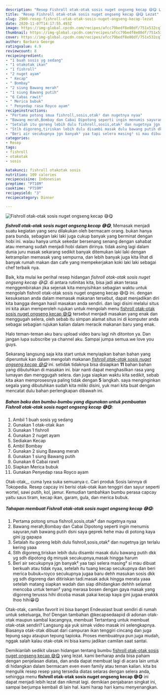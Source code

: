 ```yaml
---
description: "Resep Fishroll otak-otak sosis nuget ongseng kecap 😅😋 Lezat"
title: "Resep Fishroll otak-otak sosis nuget ongseng kecap 😅😋 Lezat"
slug: 2900-resep-fishroll-otak-otak-sosis-nuget-ongseng-kecap-lezat
date: 2020-11-07T14:17:55.493Z
image: https://img-global.cpcdn.com/recipes/afcc79bedf8e80df/751x532cq70/fishroll-otak-otak-sosis-nuget-ongseng-kecap-😅😋-foto-resep-utama.jpg
thumbnail: https://img-global.cpcdn.com/recipes/afcc79bedf8e80df/751x532cq70/fishroll-otak-otak-sosis-nuget-ongseng-kecap-😅😋-foto-resep-utama.jpg
cover: https://img-global.cpcdn.com/recipes/afcc79bedf8e80df/751x532cq70/fishroll-otak-otak-sosis-nuget-ongseng-kecap-😅😋-foto-resep-utama.jpg
author: Barbara George
ratingvalue: 4.9
reviewcount: 8
recipeingredient:
- "1 buah sosis yg sedang"
- "1 otakotak ikan"
- "1 fishroll"
- "2 nuget ayam"
- " Kecap"
- " Bombay"
- "2 siung Bawang merah"
- "1 siung Bawang putih"
- "6 Cabai rawit"
- " Merica bubuk"
- " Penyedap rasa Royco ayam"
recipeinstructions:
- "Pertama potong smua fishroll,sosis,otak² dan nugetnya nyaa"
- "Bawang merah,Bombay dan Cabai Dipotong seperti ingin menumis sayuran,nah bawang putih dsni saya geprek hehe mau di potong kaya gini jg gapapa"
- "Setalah itu goreng lebih dulu fishroll,sosis,otak² dan nugetnya jgn terlalu kering yaaa"
- "Stlh digoreng,tiriskan lebih dulu disambi masak dulu bawang putih dkk yg sdh dipotong dg minyak secukupnya,masak hingga harum"
- "Beri air secukupnya jgn banyak² yaa tapi selera masing² si mau dibuat berkuah atau tidak nyaa, setelah itu tuang kecap secukupnya dan beri merica bubuk+royco secukupnya jugaa baru dehh masukan sosis dkk yg sdh digoreng dan ditiriskan tadi.masak aduk hingga merata yaaa setelah matang siapkan wadah dan siap dihidangkan dehhh selamat mencoba untuk teman² yang merasa bosen dengan gaya masak yang digoreng terusss hihi dicoba masak pakai kecap kaya gini jugaa enakkk lhoo hihi😁😋"
categories:
- Resep
tags:
- fishroll
- otakotak
- sosis

katakunci: fishroll otakotak sosis 
nutrition: 109 calories
recipecuisine: Indonesian
preptime: "PT18M"
cooktime: "PT59M"
recipeyield: "3"
recipecategory: Dinner

---
```



![Fishroll otak-otak sosis nuget ongseng kecap 😅😋](https://img-global.cpcdn.com/recipes/afcc79bedf8e80df/751x532cq70/fishroll-otak-otak-sosis-nuget-ongseng-kecap-😅😋-foto-resep-utama.jpg)

<b><i>fishroll otak-otak sosis nuget ongseng kecap 😅😋</i></b>, Memasak menjadi suatu kegiatan yang seru dilakukan oleh bermacam orang. bukan hanya para bunda, sebagian laki laki juga cukup banyak yang berminat dengan hobi ini. walau hanya untuk sekedar bersenang senang dengan sahabat atau memang sudah menjadi hobi dalam dirinya. tidak asing lagi dalam dunia juru masak sekarang sedikit banyak ditemukan laki laki dengan ketrampilan memasak yang sempurna, dan lebih banyak juga kita lihat di banyak rumah makan dan cafe yang mempekerjakan koki laki laki sebagai chef terbaik nya.

Baik, kita mulai ke perihal resep hidangan <i>fishroll otak-otak sosis nuget ongseng kecap 😅😋</i>. di antara rutinitas kita, bisa jadi akan terasa menggembirakan jika sejenak kita menyisihkan sebagian waktu untuk mengolah fishroll otak-otak sosis nuget ongseng kecap 😅😋 ini. dengan kesuksesan anda dalam memasak makanan tersebut, dapat menjadikan diri kita bangga dengan hasil masakan anda sendiri. dan lagi disini melalui situs ini kita akan memperoleh rujukan untuk mengolah menu <u>fishroll otak-otak sosis nuget ongseng kecap 😅😋</u> tersebut menjadi masakan yang enak dan menggugah selera, oleh sebab itu simpan alamat situs ini di komputer anda sebagai sebagian rujukan kalian dalam meracik makanan baru yang enak.

Halo teman-teman aku baru upload video baru lagi nih ditonton ya. Dan jangan lupa subscribe ya channel aku. Sampai jumpa semua.we love you guys.


Sekarang langsung saja kita start untuk menyiapkan bahan bahan yang diperuntuk kan dalam mengolah makanan <u><i>fishroll otak-otak sosis nuget ongseng kecap 😅😋</i></u> ini. setidak tidaknya bisa disiapkan <b>11</b> bahan bahan yang dibutuhkan di masakan ini. biar nanti dapat menghasilkan rasa yang lumayan dan menggugah selera. dan juga siapkan waktu kita sedikit, sebab kita akan memprosesnya paling tidak dengan <b>5</b> langkah. saya menginginkan segala yang dibutuhkan sudah kita miliki disini, yuk mari kita buat dengan mencatat dulu bahan perlengkapan dibawah ini.

<!--inarticleads1-->

##### Bahan baku dan bumbu-bumbu yang digunakan untuk pembuatan Fishroll otak-otak sosis nuget ongseng kecap 😅😋:

1. Ambil 1 buah sosis yg sedang
1. Gunakan 1 otak-otak ikan
1. Gunakan 1 fishroll
1. Gunakan 2 nuget ayam
1. Sediakan  Kecap
1. Ambil  Bombay
1. Gunakan 2 siung Bawang merah
1. Gunakan 1 siung Bawang putih
1. Gunakan 6 Cabai rawit
1. Siapkan  Merica bubuk
1. Gunakan  Penyedap rasa Royco ayam


Otak-otak,,, cuma lyea suka semuanya c. Cari produk Sosis lainnya di Tokopedia. Resep capcay ini berisi otak-otak ikan tenggiri dan sayur seperti wortel, sawi putih, kol, jamur. Kemudian tambahkan bumbu perasa capcay yaitu saus tiram, kecap ikan, garam, gula, dan merica bubuk. 

<!--inarticleads2-->

##### Tahapan membuat Fishroll otak-otak sosis nuget ongseng kecap 😅😋:

1. Pertama potong smua fishroll,sosis,otak² dan nugetnya nyaa
1. Bawang merah,Bombay dan Cabai Dipotong seperti ingin menumis sayuran,nah bawang putih dsni saya geprek hehe mau di potong kaya gini jg gapapa
1. Setalah itu goreng lebih dulu fishroll,sosis,otak² dan nugetnya jgn terlalu kering yaaa
1. Stlh digoreng,tiriskan lebih dulu disambi masak dulu bawang putih dkk yg sdh dipotong dg minyak secukupnya,masak hingga harum
1. Beri air secukupnya jgn banyak² yaa tapi selera masing² si mau dibuat berkuah atau tidak nyaa, setelah itu tuang kecap secukupnya dan beri merica bubuk+royco secukupnya jugaa baru dehh masukan sosis dkk yg sdh digoreng dan ditiriskan tadi.masak aduk hingga merata yaaa setelah matang siapkan wadah dan siap dihidangkan dehhh selamat mencoba untuk teman² yang merasa bosen dengan gaya masak yang digoreng terusss hihi dicoba masak pakai kecap kaya gini jugaa enakkk lhoo hihi😁😋


Otak-otak, camilan favorit ini bisa banget Endeusiast buat sendiri di rumah untuk sekeluarga, lho! Dengan tambahan @kecapsedaapid di adonan otak-otak maupun sambal kacangnya, membuat Tertantang untuk membuat otak-otak sendiri? Langsung aja yuk simak video masak ini selengkapnya. Biasanya otak-otak dibuat dari campuran ikan tenggiri cincang dan juga tepung sagu ataupun tepung tapioka. Proses membuatnya pun juga mudah, nggak salah kalau otak-otak ini bisa kamu jadikan camilan saat santai. 

Demikianlah sedikit ulasan hidangan tentang bumbu <u>fishroll otak-otak sosis nuget ongseng kecap 😅😋</u> yang lezat. kami berharap anda bisa paham dengan penjelasan diatas, dan anda dapat membuat lagi di acara lain untuk di hidangkan dalam bermacam even even family atau teman kalian. kita bs mengulik resep resep yang tersedia diatas selaras dengan selera anda, sehingga menu <b>fishroll otak-otak sosis nuget ongseng kecap 😅😋</b> ini dapat menjadi lebih lezat dan nikmat lagi. demikian penjabaran singkat ini, sampai berjumpa kembali di lain hal. kami harap hari kamu menyenangkan.

